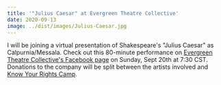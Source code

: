 ```yaml
---
title: '"Julius Caesar" at Evergreen Theatre Collective'
date: 2020-09-13
image: ../dist/images/Julius-Caesar.jpg
---
```


I will be joining a virtual presentation of Shakespeare's "Julius Caesar" as Calpurnia/Messala. Check out this 80-minute performance on [Evergreen Theatre Collective's Facebook page](https://www.facebook.com/EvergreenTheatreCollective) on Sunday, Sept 20th at 7:30 CST. Donations to the company will be split between the artists involved and [Know Your Rights Camp](https://www.knowyourrightscamp.com/).
